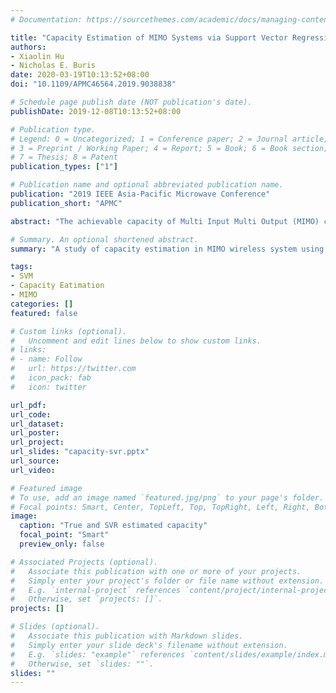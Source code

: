 ```yaml
---
# Documentation: https://sourcethemes.com/academic/docs/managing-content/

title: "Capacity Estimation of MIMO Systems via Support Vector Regression"
authors:
- Xiaolin Hu 
- Nicholas E. Buris
date: 2020-03-19T10:13:52+08:00
doi: "10.1109/APMC46564.2019.9038838"

# Schedule page publish date (NOT publication's date).
publishDate: 2019-12-08T10:13:52+08:00

# Publication type.
# Legend: 0 = Uncategorized; 1 = Conference paper; 2 = Journal article;
# 3 = Preprint / Working Paper; 4 = Report; 5 = Book; 6 = Book section;
# 7 = Thesis; 8 = Patent
publication_types: ["1"]

# Publication name and optional abbreviated publication name.
publication: "2019 IEEE Asia-Pacific Microwave Conference"
publication_short: "APMC"

abstract: "The achievable capacity of Multi Input Multi Output (MIMO) capable wireless systems over a geographic area is an important quantity for system planning. Given the characteristics of the propagation environment and the specifics of the antenna systems on both sides of the link, the capacity can be evaluated in a straightforward and 'exact' albeit tedious and time consuming manner. This paper employs a Support Vector Regression (SVR) approach to create a machine learning model of the capacity and thus evaluate it fast, requiring only a fraction of `exact' calculations. For purposes of system planning, it is seen that reasonable accuracy can be achieved with SVR at about 10-15%of the computational effort of the `exact' approach."

# Summary. An optional shortened abstract.
summary: "A study of capacity estimation in MIMO wireless system using SVR algorithm"

tags:
- SVM 
- Capacity Eatimation
- MIMO
categories: []
featured: false 

# Custom links (optional).
#   Uncomment and edit lines below to show custom links.
# links:
# - name: Follow
#   url: https://twitter.com
#   icon_pack: fab
#   icon: twitter

url_pdf:
url_code:
url_dataset:
url_poster:
url_project:
url_slides: "capacity-svr.pptx"
url_source:
url_video:

# Featured image
# To use, add an image named `featured.jpg/png` to your page's folder. 
# Focal points: Smart, Center, TopLeft, Top, TopRight, Left, Right, BottomLeft, Bottom, BottomRight.
image:
  caption: "True and SVR estimated capacity"
  focal_point: "Smart"
  preview_only: false

# Associated Projects (optional).
#   Associate this publication with one or more of your projects.
#   Simply enter your project's folder or file name without extension.
#   E.g. `internal-project` references `content/project/internal-project/index.md`.
#   Otherwise, set `projects: []`.
projects: []

# Slides (optional).
#   Associate this publication with Markdown slides.
#   Simply enter your slide deck's filename without extension.
#   E.g. `slides: "example"` references `content/slides/example/index.md`.
#   Otherwise, set `slides: ""`.
slides: ""
---
```

